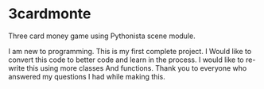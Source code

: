 # 3cardmonte
Three card money game using Pythonista scene module. 

I am new to programming. 
This is my first complete project. 
I Would like to convert this code 
to better code and learn in the process. 
I would like to re-write this 
using more classes And functions. 
Thank you to everyone who answered my questions
I had while making this. 
